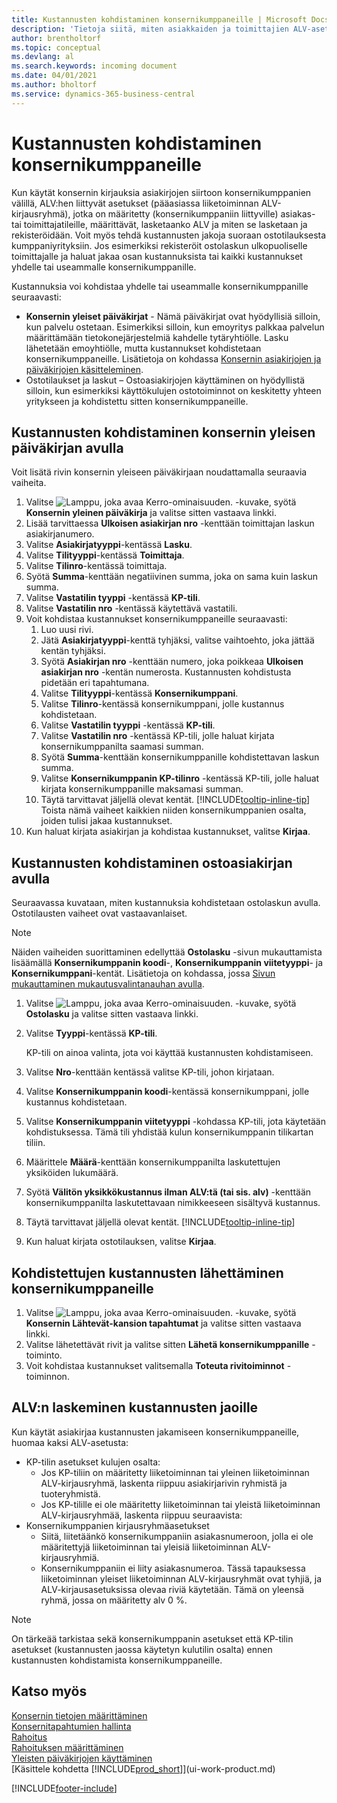 ```yaml
---
title: Kustannusten kohdistaminen konsernikumppaneille | Microsoft Docs
description: 'Tietoja siitä, miten asiakkaiden ja toimittajien ALV-asetukset ohjaavat ALV:n laskemista.'
author: brentholtorf
ms.topic: conceptual
ms.devlang: al
ms.search.keywords: incoming document
ms.date: 04/01/2021
ms.author: bholtorf
ms.service: dynamics-365-business-central
---
```

# <a name="allocate-costs-to-intercompany-partners"></a>Kustannusten kohdistaminen konsernikumppaneille
Kun käytät konsernin kirjauksia asiakirjojen siirtoon konsernikumppanien välillä, ALV:hen liittyvät asetukset (pääasiassa liiketoiminnan ALV-kirjausryhmä), jotka on määritetty (konsernikumppaniin liittyville) asiakas- tai toimittajatileille, määrittävät, lasketaanko ALV ja miten se lasketaan ja rekisteröidään. Voit myös tehdä kustannusten jakoja suoraan ostotilauksesta kumppaniyrityksiin. Jos esimerkiksi rekisteröit ostolaskun ulkopuoliselle toimittajalle ja haluat jakaa osan kustannuksista tai kaikki kustannukset yhdelle tai useammalle konsernikumppanille.

Kustannuksia voi kohdistaa yhdelle tai useammalle konsernikumppanille seuraavasti:

* **Konsernin yleiset päiväkirjat** - Nämä päiväkirjat ovat hyödyllisiä silloin, kun palvelu ostetaan. Esimerkiksi silloin, kun emoyritys palkkaa palvelun määrittämään tietokonejärjestelmiä kahdelle tytäryhtiölle. Lasku lähetetään emoyhtiölle, mutta kustannukset kohdistetaan konsernikumppaneille. Lisätietoja on kohdassa [Konsernin asiakirjojen ja päiväkirjojen käsitteleminen](intercompany-how-work-documents-journals.md).
* Ostotilaukset ja laskut – Ostoasiakirjojen käyttäminen on hyödyllistä silloin, kun esimerkiksi käyttökulujen ostotoiminnot on keskitetty yhteen yritykseen ja kohdistettu sitten konsernikumppaneille.

## <a name="to-allocate-costs-using-an-intercompany-general-journal"></a>Kustannusten kohdistaminen konsernin yleisen päiväkirjan avulla
Voit lisätä rivin konsernin yleiseen päiväkirjaan noudattamalla seuraavia vaiheita. 

1. Valitse ![Lamppu, joka avaa Kerro-ominaisuuden.](media/ui-search/search_small.png "Kerro, mitä haluat tehdä") -kuvake, syötä **Konsernin yleinen päiväkirja** ja valitse sitten vastaava linkki.
2. Lisää tarvittaessa **Ulkoisen asiakirjan nro** -kenttään toimittajan laskun asiakirjanumero.
3. Valitse **Asiakirjatyyppi**-kentässä **Lasku**.
4. Valitse **Tilityyppi**-kentässä **Toimittaja**.
5. Valitse **Tilinro**-kentässä toimittaja.
6. Syötä **Summa**-kenttään negatiivinen summa, joka on sama kuin laskun summa.
7. Valitse **Vastatilin tyyppi** -kentässä **KP-tili**.
8. Valitse **Vastatilin nro** -kentässä käytettävä vastatili.
9. Voit kohdistaa kustannukset konsernikumppaneille seuraavasti:
   1. Luo uusi rivi.
   2. Jätä **Asiakirjatyyppi**-kenttä tyhjäksi, valitse vaihtoehto, joka jättää kentän tyhjäksi.
   3. Syötä **Asiakirjan nro** -kenttään numero, joka poikkeaa **Ulkoisen asiakirjan nro** -kentän numerosta. Kustannusten kohdistusta pidetään eri tapahtumana.
   4. Valitse **Tilityyppi**-kentässä **Konsernikumppani**.
   5. Valitse **Tilinro**-kentässä konsernikumppani, jolle kustannus kohdistetaan.
   6. Valitse **Vastatilin tyyppi** -kentässä **KP-tili**.
   7. Valitse **Vastatilin nro** -kentässä KP-tili, jolle haluat kirjata konsernikumppanilta saamasi summan.
   1. Syötä **Summa**-kenttään konsernikumppanille kohdistettavan laskun summa.
   1. Valitse **Konsernikumppanin KP-tilinro** -kentässä KP-tili, jolle haluat kirjata konsernikumppanille maksamasi summan. 
   1. Täytä tarvittavat jäljellä olevat kentät. [!INCLUDE[tooltip-inline-tip](includes/tooltip-inline-tip_md.md)] Toista nämä vaiheet kaikkien niiden konsernikumppanien osalta, joiden tulisi jakaa kustannukset.
1. Kun haluat kirjata asiakirjan ja kohdistaa kustannukset, valitse **Kirjaa**.  

## <a name="to-allocate-costs-using-a-purchase-document"></a>Kustannusten kohdistaminen ostoasiakirjan avulla
Seuraavassa kuvataan, miten kustannuksia kohdistetaan ostolaskun avulla. Ostotilausten vaiheet ovat vastaavanlaiset.

> [!NOTE]
> Näiden vaiheiden suorittaminen edellyttää **Ostolasku** -sivun mukauttamista lisäämällä **Konsernikumppanin koodi**-, **Konsernikumppanin viitetyyppi**- ja **Konsernikumppani**-kentät. Lisätietoja on kohdassa, jossa [Sivun mukauttaminen mukautusvalintanauhan avulla](ui-personalization-user.md#start-personalizing-by-using-the-personalization-mode).

1. Valitse ![Lamppu, joka avaa Kerro-ominaisuuden.](media/ui-search/search_small.png "Kerro, mitä haluat tehdä") -kuvake, syötä **Ostolasku** ja valitse sitten vastaava linkki.
2. Valitse **Tyyppi**-kentässä **KP-tili**.
   
   KP-tili on ainoa valinta, jota voi käyttää kustannusten kohdistamiseen.  
1. Valitse **Nro**-kenttään kentässä valitse KP-tili, johon kirjataan.
1. Valitse **Konsernikumppanin koodi**-kentässä konsernikumppani, jolle kustannus kohdistetaan.
1. Valitse **Konsernikumppanin viitetyyppi** -kohdassa KP-tili, jota käytetään kohdistuksessa. Tämä tili yhdistää kulun konsernikumppanin tilikartan tiliin.
1. Määrittele **Määrä**-kenttään konsernikumppanilta laskutettujen yksiköiden lukumäärä.
1. Syötä **Välitön yksikkökustannus ilman ALV:tä (tai sis. alv)** -kenttään konsernikumppanilta laskutettavaan nimikkeeseen sisältyvä kustannus.
1. Täytä tarvittavat jäljellä olevat kentät. [!INCLUDE[tooltip-inline-tip](includes/tooltip-inline-tip_md.md)] 
1. Kun haluat kirjata ostotilauksen, valitse **Kirjaa**.

## <a name="to-send-the-allocated-costs-to-intercompany-partners"></a>Kohdistettujen kustannusten lähettäminen konsernikumppaneille
1. Valitse ![Lamppu, joka avaa Kerro-ominaisuuden.](media/ui-search/search_small.png "Kerro, mitä haluat tehdä") -kuvake, syötä **Konsernin Lähtevät-kansion tapahtumat** ja valitse sitten vastaava linkki.
2. Valitse lähetettävät rivit ja valitse sitten **Lähetä konsernikumppanille** -toiminto. 
3. Voit kohdistaa kustannukset valitsemalla **Toteuta rivitoiminnot** -toiminnon.

## <a name="calculating-vat-for-cost-distributions"></a>ALV:n laskeminen kustannusten jaoille
Kun käytät asiakirjaa kustannusten jakamiseen konsernikumppaneille, huomaa kaksi ALV-asetusta: 
* KP-tilin asetukset kulujen osalta:
   * Jos KP-tiliin on määritetty liiketoiminnan tai yleinen liiketoiminnan ALV-kirjausryhmä, laskenta riippuu asiakirjarivin ryhmistä ja tuoteryhmistä.
   * Jos KP-tilille ei ole määritetty liiketoiminnan tai yleistä liiketoiminnan ALV-kirjausryhmää, laskenta riippuu seuraavista:
* Konsernikumppanien kirjausryhmäasetukset
   * Siitä, liitetäänkö konsernikumppaniin asiakasnumeroon, jolla ei ole määritettyjä liiketoiminnan tai yleisiä liiketoiminnan ALV-kirjausryhmiä.
   * Konsernikumppaniin ei liity asiakasnumeroa. Tässä tapauksessa liiketoiminnan yleiset liiketoiminnan ALV-kirjausryhmät ovat tyhjiä, ja ALV-kirjausasetuksissa olevaa riviä käytetään. Tämä on yleensä ryhmä, jossa on määritetty alv 0 %.

> [!NOTE]
> On tärkeää tarkistaa sekä konsernikumppanin asetukset että KP-tilin asetukset (kustannusten jaossa käytetyn kulutilin osalta) ennen kustannusten kohdistamista konsernikumppaneille.

## <a name="see-also"></a>Katso myös
[Konsernin tietojen määrittäminen](intercompany-how-setup.md)  
[Konsernitapahtumien hallinta](intercompany-manage.md)  
[Rahoitus](finance.md)  
[Rahoituksen määrittäminen](finance-setup-finance.md)  
[Yleisten päiväkirjojen käyttäminen](ui-work-general-journals.md)  
[Käsittele kohdetta [!INCLUDE[prod_short](includes/prod_short.md)]](ui-work-product.md)

[!INCLUDE[footer-include](includes/footer-banner.md)]
